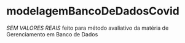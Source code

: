 # modelagemBancoDeDadosCovid
 *SEM VALORES REAIS* feito para método avaliativo da matéria de Gerenciamento em Banco de Dados
